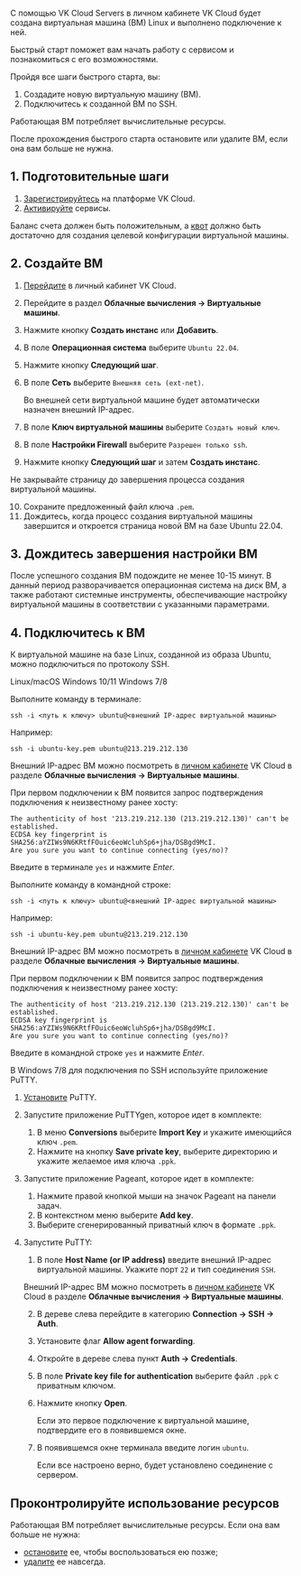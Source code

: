 С помощью VK Cloud Servers в личном кабинете VK Cloud будет создана виртуальная машина (ВМ) Linux и выполнено подключение к ней.

Быстрый старт поможет вам начать работу с сервисом и познакомиться с его возможностями.

Пройдя все шаги быстрого старта, вы:

1. Создадите новую виртуальную машину (ВМ).
2. Подключитесь к созданной ВМ по SSH.

<info>

Работающая ВМ потребляет вычислительные ресурсы.

После прохождения быстрого старта остановите или удалите ВМ, если она вам больше не нужна.

</info>

## 1. Подготовительные шаги

1. [Зарегистрируйтесь](../../../additionals/account/start/registration) на платформе VK Cloud.
2. [Активируйте](../../../additionals/account/start/activation) сервисы.

Баланс счета должен быть положительным, а [квот](../../../additionals/account/concepts/quotasandlimits) должно быть достаточно для создания целевой конфигурации виртуальной машины.

## 2. Создайте ВМ

1. [Перейдите](https://mcs.mail.ru/app/) в личный кабинет VK Cloud.
2. Перейдите в раздел **Облачные вычисления → Виртуальные машины**.
3. Нажмите кнопку **Создать инстанс** или **Добавить**.
4. В поле **Операционная система** выберите `Ubuntu 22.04`.
5. Нажмите кнопку **Следующий шаг**.
6. В поле **Сеть** выберите `Внешняя сеть (ext-net)`.

   Во внешней сети виртуальной машине будет автоматически назначен внешний IP-адрес.

7. В поле **Ключ виртуальной машины** выберите `Создать новый ключ`.
8. В поле **Настройки Firewall** выберите `Разрешен только ssh`.
9. Нажмите кнопку **Следующий шаг** и затем **Создать инстанс**.

<warn>

Не закрывайте страницу до завершения процесса создания виртуальной машины.

</warn>

10. Сохраните предложенный файл ключа `.pem`.
11. Дождитесь, когда процесс создания виртуальной машины завершится и откроется страница новой ВМ на базе Ubuntu 22.04.

## 3. Дождитесь завершения настройки ВМ

После успешного создания ВМ подождите не менее 10-15 минут. В данный период разворачивается операционная система на диск ВМ, а также работают системные инструменты, обеспечивающие настройку виртуальной машины в соответствии с указанными параметрами.

## 4. Подключитесь к ВМ

К виртуальной машине на базе Linux, созданной из образа Ubuntu, можно подключиться по протоколу SSH.

<tabs>
<tablist>
<tab>Linux/macOS</tab>
<tab>Windows 10/11</tab>
<tab>Windows 7/8</tab>
</tablist>
<tabpanel>

Выполните команду в терминале:

```shell
ssh -i <путь к ключу> ubuntu@<внешний IP-адрес виртуальной машины>
```

Например:

```shell
ssh -i ubuntu-key.pem ubuntu@213.219.212.130
```

Внешний IP-адрес ВМ можно посмотреть в [личном кабинете](https://mcs.mail.ru/app/) VK Cloud в разделе **Облачные вычисления → Виртуальные машины**.

При первом подключении к ВМ появится запрос подтверждения подключения к неизвестному ранее хосту:

```shell
The authenticity of host '213.219.212.130 (213.219.212.130)' can't be established.
ECDSA key fingerprint is SHA256:aYZIWs9N6KRtfFOuic6eoWcluhSp6+jha/DSBgd9McI.
Are you sure you want to continue connecting (yes/no)?
 ```

Введите в терминале `yes` и нажмите _Enter_.

</tabpanel>
<tabpanel>

Выполните команду в командной строке:

```shell
ssh -i <путь к ключу> ubuntu@<внешний IP-адрес виртуальной машины>
```

Например:

```shell
ssh -i ubuntu-key.pem ubuntu@213.219.212.130
```

Внешний IP-адрес ВМ можно посмотреть в [личном кабинете](https://mcs.mail.ru/app/) VK Cloud в разделе **Облачные вычисления → Виртуальные машины**.

При первом подключении к ВМ появится запрос подтверждения подключения к неизвестному ранее хосту:

```shell
The authenticity of host '213.219.212.130 (213.219.212.130)' can't be established.
ECDSA key fingerprint is SHA256:aYZIWs9N6KRtfFOuic6eoWcluhSp6+jha/DSBgd9McI.
Are you sure you want to continue connecting (yes/no)?
```

Введите в командной строке `yes` и нажмите _Enter_.

</tabpanel>
<tabpanel>

В Windows 7/8 для подключения по SSH используйте приложение PuTTY.

1. [Установите](https://www.putty.org/) PuTTY.
2. Запустите приложение PuTTYgen, которое идет в комплекте:

   1. В меню **Conversions** выберите **Import Key** и укажите имеющийся ключ `.pem`.
   2. Нажмите на кнопку **Save private key**, выберите директорию и укажите желаемое имя ключа `.ppk`.

3. Запустите приложение Pageant, которое идет в комплекте:

   1. Нажмите правой кнопкой мыши на значок Pageant на панели задач.
   2. В контекстном меню выберите **Add key**.
   3. Выберите сгенерированный приватный ключ в формате `.ppk`.

4. Запустите PuTTY:

   1. В поле **Host Name (or IP address)** введите внешний IP-адрес виртуальной машины. Укажите порт `22` и тип соединения `SSH`.

   <info>

   Внешний IP-адрес ВМ можно посмотреть в [личном кабинете](https://mcs.mail.ru/app/) VK Cloud в разделе **Облачные вычисления → Виртуальные машины**.

   </info>

   2. В дереве слева перейдите в категорию **Connection → SSH → Auth**.
   3. Установите флаг **Allow agent forwarding**.
   4. Откройте в дереве слева пункт **Auth → Credentials**.
   5. В поле **Private key file for authentication** выберите файл `.ppk` с приватным ключом.
   6. Нажмите кнопку **Open**.

      Если это первое подключение к виртуальной машине, подтвердите его в появившемся окне.

   7. В появившемся окне терминала введите логин `ubuntu`.

      Если все настроено верно, будет установлено соединение с сервером.

</tabpanel>
</tabs>

## Проконтролируйте использование ресурсов

Работающая ВМ потребляет вычислительные ресурсы. Если она вам больше не нужна:

- [остановите](../instructions/vm/vm-manage#zapusk_ostanovka_perezagruzka_vm) ее, чтобы воспользоваться ею позже;
- [удалите](../instructions/vm/vm-manage#udalenie_vm) ее навсегда.
